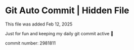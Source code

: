 # Git Auto Commit | Hidden File

This file was added Feb 12, 2025

Just for fun and keeping my daily git commit active 🤪

commit number: 2981811
